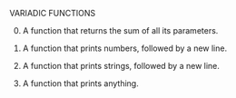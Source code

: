 VARIADIC FUNCTIONS

0. A function that returns the sum of all its parameters.

1. A function that prints numbers, followed by a new line.

2. A function that prints strings, followed by a new line.

3. A function that prints anything.
